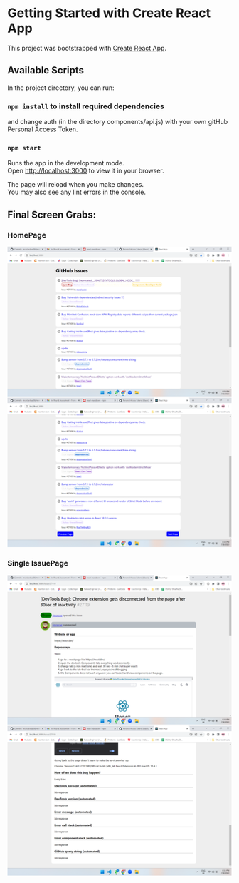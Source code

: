# Getting Started with Create React App

This project was bootstrapped with [Create React App](https://github.com/facebook/create-react-app).

## Available Scripts
In the project directory, you can run:

### `npm install` to install required dependencies

and change auth (in the directory components/api.js) with your own gitHub Personal Access Token.


### `npm start`

Runs the app in the development mode.\
Open [http://localhost:3000](http://localhost:3000) to view it in your browser.

The page will reload when you make changes.\
You may also see any lint errors in the console.

## Final Screen Grabs:

### HomePage
![Alt text](Screenshots/home1.png)
![Alt text](Screenshots/home2.png)

### Single IssuePage
![Alt text](Screenshots/singleIssue1.png)
![Alt text](Screenshots/singleIssue2.png)